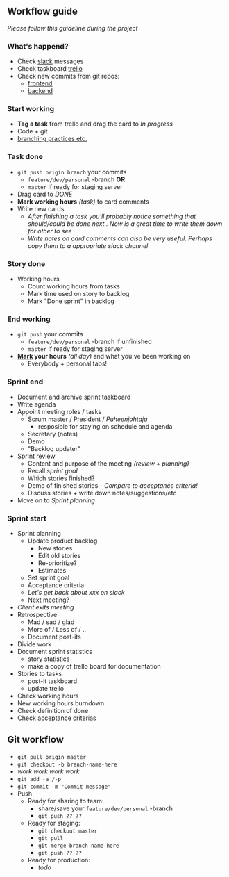 ## Workflow guide
_Please follow this guideline during the project_

### What's happend?
* Check [slack](https://ohtu-k.slack.com/messages/general/) messages
* Check taskboard [trello](https://trello.com/b/Llh06XVS/ohtu-kisalli)
* Check new commits from git repos:
  * [frontend](https://github.com/OhtuKisalli/ohtukisalli.github.io/commits/master)
  * [backend](https://github.com/OhtuKisalli/kisallioppiminen.server/commits/master)

### Start working
* **Tag a task** from trello and drag the card to _In progress_
* Code + git
* [branching practices etc.](https://github.com/agis-/git-style-guide)

### Task done
* `git push origin branch` your commits
  * `feature/dev/personal` -branch **OR**
  * `master` if ready for staging server
* Drag card to _DONE_
* **Mark working hours** _(task)_ to card comments
* Write new cards
  * _After finishing a task you'll probably notice something that should/could be done next.. Now is a great time to write them down for other to see_
  * _Write notes on card comments can also be very useful. Perhaps copy them to a appropriate slack channel_

### Story done
* Working hours
  * Count working hours from tasks
  * Mark time used on story to backlog
  * Mark "Done sprint" in backlog

### End working
* `git push` your commits
  * `feature/dev/personal` -branch if unfinished
  * `master` if ready for staging server
* **[Mark](https://docs.google.com/spreadsheets/d/180-vFs-bMMX5TbqWguWX8CcJY1d9pP2HliAgFIHWH1I/edit) your hours** _(all day)_ and what you've been working on
  * Everybody + personal tabs!

### Sprint end
* Document and archive sprint taskboard
* Write agenda
* Appoint meeting roles / tasks
  * Scrum master / President / _Puheenjohtaja_
    * resposible for staying on schedule and agenda
  * Secretary (notes)
  * Demo
  * "Backlog updater"
* Sprint review
  * Content and purpose of the meeting _(review + planning)_
  * Recall _sprint goal_
  * Which stories finished?
  * Demo of finished stories - _Compare to acceptance criteria!_
  * Discuss stories + write down notes/suggestions/etc
* Move on to _Sprint planning_

### Sprint start
* Sprint planning
  * Update product backlog
    * New stories
    * Edit old stories
    * Re-prioritize?
    * Estimates
  * Set sprint goal
  * Acceptance criteria
  * _Let's get back about xxx on slack_
  * Next meeting?
* _Client exits meeting_
* Retrospective
  * Mad / sad / glad
  * More of / Less of / ..
  * Document post-its
* Divide work
* Document sprint statistics
  * story statistics
  * make a copy of trello board for documentation
* Stories to tasks
  * post-it taskboard
  * update trello
* Check working hours
* New working hours burndown
* Check definition of done
* Check acceptance criterias

## Git workflow
* `git pull origin master`
* `git checkout -b branch-name-here`
* _work work work work_
* `git add -a /-p`
* `git commit -m "Commit message"`
* Push
  * Ready for sharing to team:
    * share/save your `feature/dev/personal` -branch
    * `git push ?? ??`
  * Ready for staging:
    * `git checkout master`
    * `git pull`
    * `git merge branch-name-here`
    * `git push ?? ??`
  * Ready for production:
    * _todo_

